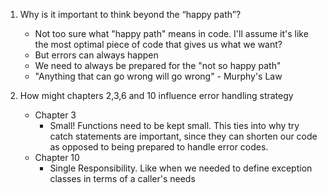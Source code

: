 1. Why is it important to think beyond the “happy path”?

   - Not too sure what "happy path" means in code. I'll assume it's like the most optimal piece of code that gives us what we want?
   - But errors can always happen
   - We need to always be prepared for the "not so happy path"
   - "Anything that can go wrong will go wrong" - Murphy's Law

2. How might chapters 2,3,6 and 10 influence error handling strategy
   - Chapter 3
     - Small! Functions need to be kept small. This ties into why try catch statements are important, since they can shorten our code as opposed to being prepared to handle error codes.
   - Chapter 10
     - Single Responsibility. Like when we needed to define exception classes in terms of a caller's needs
